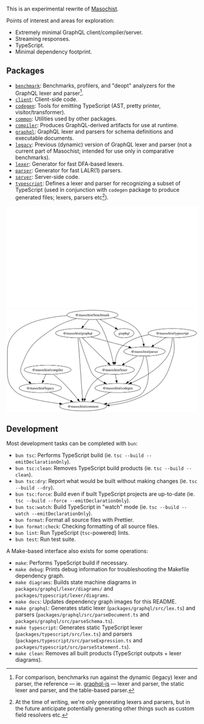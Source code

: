 This is an experimental rewrite of [Masochist](https://github.com/wincent/masochist).

Points of interest and areas for exploration:

- Extremely minimal GraphQL client/compiler/server.
- Streaming responses.
- TypeScript.
- Minimal dependency footprint.

## Packages

- [`benchmark`](packages/benchmark): Benchmarks, profilers, and "deopt" analyzers for the GraphQL lexer and parser[^benchmark].
- [`client`](packages/client): Client-side code.
- [`codegen`](packages/codegen): Tools for emitting TypeScript (AST, pretty printer, visitor/transformer).
- [`common`](packages/common): Utilities used by other packages.
- [`compiler`](packages/compiler): Produces GraphQL-derived artifacts for use at runtime.
- [`graphql`](packages/graphql): GraphQL lexer and parsers for schema definitions and executable documents.
- [`legacy`](packages/legacy): Previous (dynamic) version of GraphQL lexer and parser (not a current part of Masochist; intended for use only in comparative benchmarks).
- [`lexer`](packages/lexer): Generator for fast DFA-based lexers.
- [`parser`](packages/parser): Generator for fast LALR(1) parsers.
- [`server`](packages/server): Server-side code.
- [`typescript`](packages/typescript): Defines a lexer and parser for recognizing a subset of TypeScript (used in conjunction with `codegen` package to produce generated files; lexers, parsers etc[^etc]).

[^benchmark]: For comparison, benchmarks run against the dynamic (legacy) lexer and parser, the reference — ie. [graphql-js](https://github.com/graphql/graphql-js) — lexer and parser, the static lexer and parser, and the table-based parser.
[^etc]: At the time of writing, we're only generating lexers and parsers, but in the future anticipate potentially generating other things such as custom field resolvers etc.

![Dependency graph](./docs/packages-dark.svg#gh-dark-mode-only)
![Dependency graph](./docs/packages-light.svg#gh-light-mode-only)

## Development

Most development tasks can be completed with `bun`:

- `bun tsc`: Performs TypeScript build (ie. `tsc --build --emitDeclarationOnly`).
- `bun tsc:clean`: Removes TypeScript build products (ie. `tsc --build --clean`).
- `bun tsc:dry`: Report what would be built without making changes (ie. `tsc --build --dry`).
- `bun tsc:force`: Build even if built TypeScript projects are up-to-date (ie. `tsc --build --force --emitDeclarationOnly`).
- `bun tsc:watch`: Build TypeScript in "watch" mode (ie. `tsc --build --watch --emitDeclarationOnly`).
- `bun format`: Format all source files with Prettier.
- `bun format:check`: Checking formatting of all source files.
- `bun lint`: Run TypeScript (`tsc`-powered) lints.
- `bun test`: Run test suite.

[^once]: Needed only once per checkout.

A Make-based interface also exists for some operations:

- `make`: Performs TypeScript build if necessary.
- `make debug`: Prints debug information for troubleshooting the Makefile dependency graph.
- `make diagrams`: Builds state machine diagrams in `packages/graphql/lexer/diagrams/` and `packages/typescript/lexer/diagrams`.
- `make docs`: Updates dependency graph images for this README.
- `make graphql`: Generates static lexer (`packages/graphql/src/lex.ts`) and parsers (`packages/graphql/src/parseDocument.ts` and `packages/graphql/src/parseSchema.ts`).
- `make typescript`: Generates static TypeScript lexer (`packages/typescript/src/lex.ts`) and parsers (`packages/typescript/src/parseExpression.ts` and `packages/typescript/src/parseStatement.ts`).
- `make clean`: Removes all built products (TypeScript outputs + lexer diagrams).
